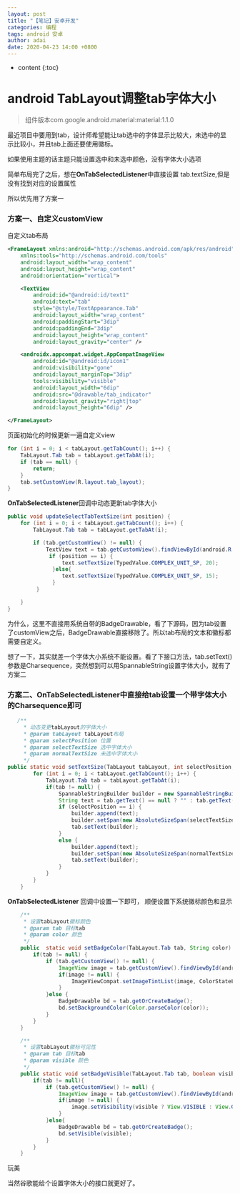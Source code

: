 ```yaml
---
layout: post
title: "【笔记】安卓开发"
categories: 编程
tags: android 安卓
author: adai
date: 2020-04-23 14:00 +0800
---
```

* content
{:toc}




# android TabLayout调整tab字体大小





>  组件版本com.google.android.material:material:1.1.0 



最近项目中要用到tab，设计师希望能让tab选中的字体显示比较大，未选中的显示比较小，并且tab上面还要使用徽标。



如果使用主题的话主题只能设置选中和未选中颜色，没有字体大小选项



简单布局完了之后，想在**OnTabSelectedListener**中直接设置 tab.textSize,但是没有找到对应的设置属性

所以优先用了方案一



### 方案一、自定义customView



自定义tab布局 

```xml
<FrameLayout xmlns:android="http://schemas.android.com/apk/res/android"
    xmlns:tools="http://schemas.android.com/tools"
    android:layout_width="wrap_content"
    android:layout_height="wrap_content"
    android:orientation="vertical">

    <TextView
        android:id="@android:id/text1"
        android:text="tab"
        style="@style/TextAppearance.Tab"
        android:layout_width="wrap_content"
        android:paddingStart="3dip"
        android:paddingEnd="3dip"
        android:layout_height="wrap_content"
        android:layout_gravity="center" />

    <androidx.appcompat.widget.AppCompatImageView
        android:id="@android:id/icon1"
        android:visibility="gone"
        android:layout_marginTop="3dip"
        tools:visibility="visible"
        android:layout_width="6dip"
        android:src="@drawable/tab_indicator"
        android:layout_gravity="right|top"
        android:layout_height="6dip" />

</FrameLayout>
```



页面初始化的时候更新一遍自定义view

```java
for (int i = 0; i < tabLayout.getTabCount(); i++) {
    TabLayout.Tab tab = tabLayout.getTabAt(i);
    if (tab == null) {
        return;
    }
    tab.setCustomView(R.layout.tab_layout);
}

```



**OnTabSelectedListener**回调中动态更新tab字体大小

```java
public void updateSelectTabTextSize(int position) {
    for (int i = 0; i < tabLayout.getTabCount(); i++) {
        TabLayout.Tab tab = tabLayout.getTabAt(i);

        if (tab.getCustomView() != null) {
            TextView text = tab.getCustomView().findViewById(android.R.id.text1);
             if (position == i) {
                 text.setTextSize(TypedValue.COMPLEX_UNIT_SP, 20);
              }else{
                 text.setTextSize(TypedValue.COMPLEX_UNIT_SP, 15);
              }
         }

    }
}
```



为什么，这里不直接用系统自带的BadgeDrawable，看了下源码，因为tab设置了customView之后，BadgeDrawable直接移除了。所以tab布局的文本和徽标都需要自定义。



想了一下，其实就差一个字体大小系统不能设置。看了下接口方法，tab.setText()参数是Charsequence，突然想到可以用SpannableString设置字体大小，就有了方案二



### 方案二、**OnTabSelectedListener**中直接给tab设置一个带字体大小的Charsequence即可



```java
   /**
     * 动态变更tabLayout的字体大小
     * @param tabLayout tabLayout布局
     * @param selectPosition 位置
     * @param selectTextSize 选中字体大小
     * @param normalTextSize 未选中字体大小
     */
public static void setTextSize(TabLayout tabLayout, int selectPosition, int selectTextSize, int normalTextSize) {
        for (int i = 0; i < tabLayout.getTabCount(); i++) {
            TabLayout.Tab tab = tabLayout.getTabAt(i);
            if(tab != null) {
                SpannableStringBuilder builder = new SpannableStringBuilder();
                String text = tab.getText() == null ? "" : tab.getText().toString();
                if (selectPosition == i) {
                    builder.append(text);
                    builder.setSpan(new AbsoluteSizeSpan(selectTextSize, true), 0, builder.length(), Spanned.SPAN_INCLUSIVE_EXCLUSIVE);
                    tab.setText(builder);
                }
                else {
                    builder.append(text);
                    builder.setSpan(new AbsoluteSizeSpan(normalTextSize, true), 0, builder.length(), Spanned.SPAN_INCLUSIVE_EXCLUSIVE);
                    tab.setText(builder);
                }
            }
        }
    }
```



**OnTabSelectedListener** 回调中设置一下即可， 顺便设置下系统徽标颜色和显示



```java
    /**
     * 设置tabLayout徽标颜色
     * @param tab 目标tab
     * @param color 颜色
     */
    public  static void setBadgeColor(TabLayout.Tab tab, String color) {
        if(tab != null) {
            if (tab.getCustomView() != null) {
                ImageView image = tab.getCustomView().findViewById(android.R.id.icon1);
                if(image != null) {
                    ImageViewCompat.setImageTintList(image, ColorStateList.valueOf(Color.parseColor(color)));
                }
            }else {
                BadgeDrawable bd = tab.getOrCreateBadge();
                bd.setBackgroundColor(Color.parseColor(color));
            }
        }
    }

    /**
     * 设置tabLayout徽标可见性
     * @param tab 目标tab
     * @param visible 颜色
     */
    public static void setBadgeVisible(TabLayout.Tab tab, boolean visible) {
        if(tab != null){
            if (tab.getCustomView() != null) {
                ImageView image = tab.getCustomView().findViewById(android.R.id.icon1);
                if(image != null) {
                    image.setVisibility(visible ? View.VISIBLE : View.GONE);
                }
            }else{
                BadgeDrawable bd = tab.getOrCreateBadge();
                bd.setVisible(visible);
            }
        }
    }
```



玩美

当然谷歌能给个设置字体大小的接口就更好了。











